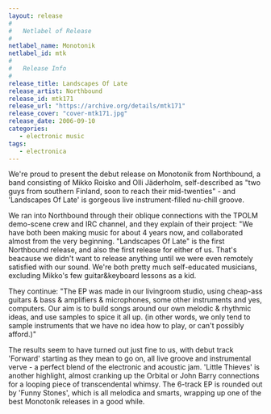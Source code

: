 ```yaml
---
layout: release
#
#   Netlabel of Release
#
netlabel_name: Monotonik
netlabel_id: mtk
#
#   Release Info
#
release_title: Landscapes Of Late
release_artist: Northbound
release_id: mtk171
release_url: "https://archive.org/details/mtk171"
release_cover: "cover-mtk171.jpg"
release_date: 2006-09-10
categories:
   - electronic music
tags:
   - electronica
---
```

We're proud to present the debut release on Monotonik from Northbound, a band consisting of Mikko Roisko and Olli Jäderholm, self-described as "two guys from southern Finland, soon to reach their mid-twenties" - and 'Landscapes Of Late' is gorgeous live instrument-filled nu-chill groove.

We ran into Northbound through their oblique connections with the TPOLM demo-scene crew and IRC channel, and they explain of their project: "We have both been making music for about 4 years now, and collaborated almost from the very beginning. "Landscapes Of Late" is the first Northbound release, and also the first release for either of us. That's beacause we didn't want to release anything until we were even remotely satisfied with our sound. We're both pretty much self-educated musicians, excluding Mikko's few guitar&amp;keyboard lessons as a kid. 

They continue: "The EP was made in our livingroom studio, using cheap-ass guitars &amp; bass &amp; amplifiers &amp; microphones, some other instruments and yes, computers. Our aim is to build songs around our own melodic &amp; rhythmic ideas, and use samples to spice it all up. (in other words, we only tend to sample instruments that we have no idea how to play, or can't possibly afford.)"

The results seem to have turned out just fine to us, with debut track 'Forward' starting as they mean to go on, all live groove and instrumental verve - a perfect blend of the electronic and acoustic jam. 'Little Thieves' is another highlight, almost cranking up the Orbital or John Barry connections for a looping piece of transcendental whimsy. The 6-track EP is rounded out by 'Funny Stones', which is all melodica and smarts, wrapping up one of the best Monotonik releases in a good while.
